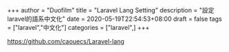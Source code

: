 +++
author = "Duofilm"
title = "Laravel Lang Setting"
description = "設定laravel的語系中文化"
date = 2020-05-19T22:54:53+08:00
draft = false
tags = ["laravel","中文化"]
categories = ["laravel",]
+++

https://github.com/caouecs/Laravel-lang